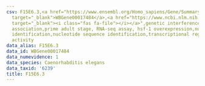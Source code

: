 ```yaml
---
csv: F15E6.3,<a href="https://www.ensembl.org/Homo_sapiens/Gene/Summary?db=core;g=WBGene00017484"
  target="_blank">WBGene00017484</a>,<a href="https://www.ncbi.nlm.nih.gov/pubmed/30894454"
  target="_blank"><i class="fas fa-file"></i></a>",genetic interference,functional
  association,prime adult stage, RNA-seq assay, hsf-1 overexpression,nucleotide sequence
  identification,nucleotide sequence identification,transcriptional regulation,up-regulates
  activity
data_alias: F15E6.3
data_id: WBGene00017484
data_numevidence: 1
data_species: Caenorhabditis elegans
data_taxid: '6239'
title: F15E6.3
---
```

